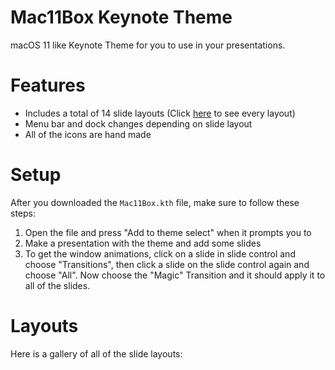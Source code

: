# Mac11Box Keynote Theme
macOS 11 like Keynote Theme for you to use in your presentations.

# Features
- Includes a total of 14 slide layouts (Click [here](#Layouts) to see every layout)
- Menu bar and dock changes depending on slide layout
- All of the icons are hand made

# Setup
After you downloaded the `Mac11Box.kth` file, make sure to follow these steps:
<ol>
  <li>Open the file and press "Add to theme select" when it prompts you to</li>
  <li>Make a presentation with the theme and add some slides</li>
  <li>To get the window animations, click on a slide in slide control and choose "Transitions", then click a slide on the slide control again and choose "All". Now choose the "Magic" Transition and it should apply it to all of the slides.</li>
</ol>

# Layouts
Here is a gallery of all of the slide layouts:


